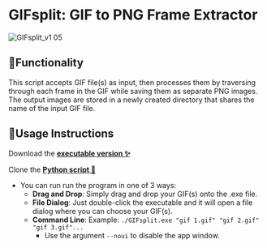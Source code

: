 # GIFsplit: GIF to PNG Frame Extractor
![GIFsplit_v1 05](https://github.com/Nenotriple/GIFsplit/assets/70049990/9dea89ed-30d7-4ad2-a7eb-a66d2c1c01f3)

## 📝Functionality

This script accepts GIF file(s) as input, then processes them by traversing through each frame in the GIF while saving them as separate PNG images. The output images are stored in a newly created directory that shares the name of the input GIF file.


## 🚩Usage Instructions

Download the **[executable version ✨](https://github.com/Nenotriple/GIFsplit/releases)**

Clone the **[Python script 🐍](https://github.com/Nenotriple/GIFsplit/blob/main/GIFsplit.pyw)**

- You can run run the program in one of 3 ways:
  - **Drag and Drop**: Simply drag and drop your GIF(s) onto the .exe file.
  - **File Dialog**: Just double-click the executable and it will open a file dialog where you can choose your GIF(s).
  - **Command Line**: Example: `./GIFsplit.exe "gif 1.gif" "gif 2.gif" "gif 3.gif"...`
    - Use the argument `--noui` to disable the app window.
